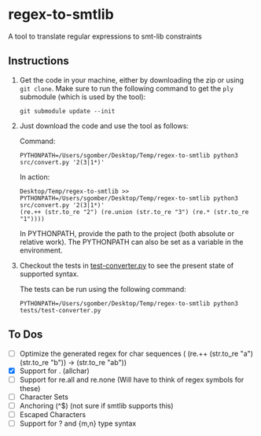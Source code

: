 # regex-to-smtlib
A tool to translate regular expressions to smt-lib constraints

## Instructions

1. Get the code in your machine, either by downloading the zip or using `git clone`.
   Make sure to run the following command to get the `ply` submodule (which is used by the tool):
   ```
   git submodule update --init
   ```
2. Just download the code and use the tool as follows:

    Command:
    ```
    PYTHONPATH=/Users/sgomber/Desktop/Temp/regex-to-smtlib python3 src/convert.py '2(3|1*)'
    ```

    In action:
    ```
    Desktop/Temp/regex-to-smtlib >> PYTHONPATH=/Users/sgomber/Desktop/Temp/regex-to-smtlib python3 src/convert.py '2(3|1*)'            
    (re.++ (str.to_re "2") (re.union (str.to_re "3") (re.* (str.to_re "1"))))
    ```

    In PYTHONPATH, provide the path to the project (both absolute or relative work). The PYTHONPATH can also be set as a variable in the environment.

3. Checkout the tests in [test-converter.py](./tests/test-converter.py) to see the present state of supported syntax.

    The tests can be run using the following command:
    ```
    PYTHONPATH=/Users/sgomber/Desktop/Temp/regex-to-smtlib python3 tests/test-converter.py
    ```

## To Dos

- [ ] Optimize the generated regex for char sequences ( (re.++ (str.to_re "a") (str.to_re "b")) -> (str.to_re "ab"))
- [x] Support for . (allchar)
- [ ] Support for re.all and re.none (Will have to think of regex symbols for these)
- [ ] Character Sets
- [ ] Anchoring (^$) (not sure if smtlib supports this)
- [ ] Escaped Characters
- [ ] Support for ? and {m,n} type syntax

